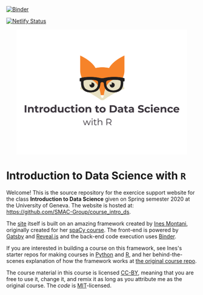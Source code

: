[![Binder](https://mybinder.org/badge_logo.svg)](https://mybinder.org/v2/gh/SMAC-Group/course_data_analytics/binder)

[![Netlify Status](https://api.netlify.com/api/v1/badges/f47e6e2c-5355-449f-bba3-c4185249df33/deploy-status)](https://app.netlify.com/sites/intro-data-analytics/deploys)

<p align="center">
<img src="static/logo2.png" align="center" width="450px"/>
</p>

<p align="center">
<h1>Introduction to Data Science with <code>R</code> </h1>
</p>

Welcome! This is the source repository for the exercice support website for the class **Introduction to Data Science** given on Spring semester 2020 at the University of Geneva. The website is hosted at: <https://github.com/SMAC-Group/course_intro_ds>.

The [site](https://intro-to-ds.netlify.com/)  itself is built on an amazing framework created by <a href='https://ines.io/'>Ines Montani</a>, originally created for her [spaCy course](https://course.spacy.io).  The front-end is powered by
[Gatsby](http://gatsbyjs.org/) and [Reveal.js](https://revealjs.com) and the
back-end code execution uses [Binder](https://mybinder.org). </p>

If you are interested in building a course on this framework, see Ines's starter repos for making courses in [Python](https://github.com/ines/course-starter-python) and [R](https://github.com/ines/course-starter-r), and her behind-the-scenes explanation of how the framework works at [the original course repo](https://github.com/ines/spacy-course#-faq).

The course material in this course is licensed [CC-BY](https://creativecommons.org/licenses/by/4.0/), meaning that you are free to use it, change it, and remix it as long as you attribute me as the original course.  The _code_ is [MIT](https://opensource.org/licenses/MIT)-licensed.
